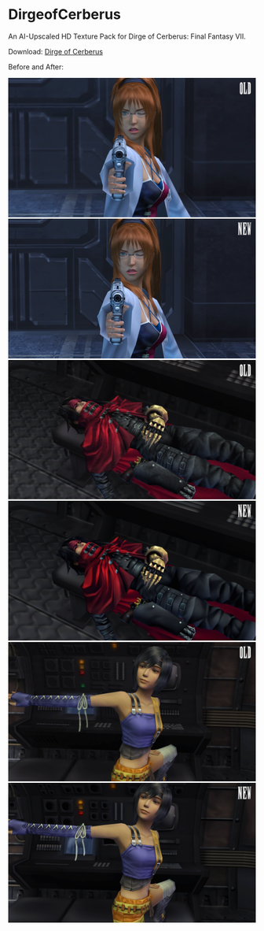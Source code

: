 # DirgeofCerberus
An AI-Upscaled HD Texture Pack for Dirge of Cerberus: Final Fantasy VII.

Download: <a href="https://drive.google.com/drive/folders/1FuDdvcHDsVWoKBN3dr_czHIdFhSyHnxP?usp=sharing" target="_blank">Dirge of Cerberus</a>

Before and After:

![alt text](https://github.com/Grey3minence/DirgeofCerberus/blob/main/docs/images/shalua-old.png)
![alt text](https://github.com/Grey3minence/DirgeofCerberus/blob/main/docs/images/shalua-new.png)
![alt text](https://github.com/Grey3minence/DirgeofCerberus/blob/main/docs/images/vincent-old.png)
![alt text](https://github.com/Grey3minence/DirgeofCerberus/blob/main/docs/images/vincent-new.png)
![alt text](https://github.com/Grey3minence/DirgeofCerberus/blob/main/docs/images/yuffie-old.png)
![alt text](https://github.com/Grey3minence/DirgeofCerberus/blob/main/docs/images/yuffie-new.png)
